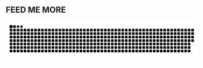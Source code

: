 ## FEED ME MORE ##
![snake gif](https://github.com/piadozo-edriane/piadozo-edriane/blob/output/github-snake-dark.svg)
